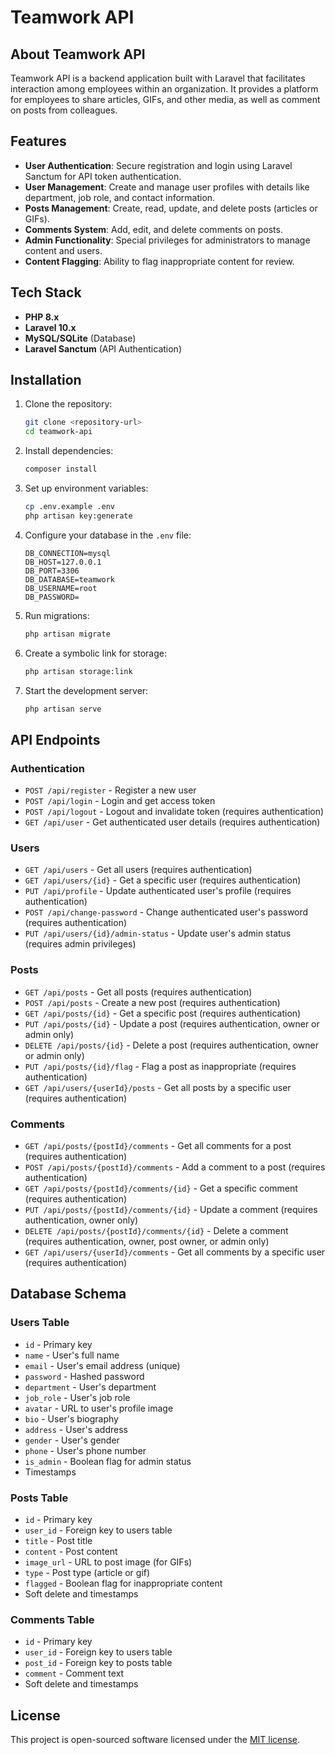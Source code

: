 # Teamwork API

## About Teamwork API

Teamwork API is a backend application built with Laravel that facilitates interaction among employees within an organization. It provides a platform for employees to share articles, GIFs, and other media, as well as comment on posts from colleagues.

## Features

- **User Authentication**: Secure registration and login using Laravel Sanctum for API token authentication.
- **User Management**: Create and manage user profiles with details like department, job role, and contact information.
- **Posts Management**: Create, read, update, and delete posts (articles or GIFs).
- **Comments System**: Add, edit, and delete comments on posts.
- **Admin Functionality**: Special privileges for administrators to manage content and users.
- **Content Flagging**: Ability to flag inappropriate content for review.

## Tech Stack

- **PHP 8.x**
- **Laravel 10.x**
- **MySQL/SQLite** (Database)
- **Laravel Sanctum** (API Authentication)

## Installation

1. Clone the repository:
   ```bash
   git clone <repository-url>
   cd teamwork-api
   ```

2. Install dependencies:
   ```bash
   composer install
   ```

3. Set up environment variables:
   ```bash
   cp .env.example .env
   php artisan key:generate
   ```

4. Configure your database in the `.env` file:
   ```
   DB_CONNECTION=mysql
   DB_HOST=127.0.0.1
   DB_PORT=3306
   DB_DATABASE=teamwork
   DB_USERNAME=root
   DB_PASSWORD=
   ```

5. Run migrations:
   ```bash
   php artisan migrate
   ```

6. Create a symbolic link for storage:
   ```bash
   php artisan storage:link
   ```

7. Start the development server:
   ```bash
   php artisan serve
   ```

## API Endpoints

### Authentication
- `POST /api/register` - Register a new user
- `POST /api/login` - Login and get access token
- `POST /api/logout` - Logout and invalidate token (requires authentication)
- `GET /api/user` - Get authenticated user details (requires authentication)

### Users
- `GET /api/users` - Get all users (requires authentication)
- `GET /api/users/{id}` - Get a specific user (requires authentication)
- `PUT /api/profile` - Update authenticated user's profile (requires authentication)
- `POST /api/change-password` - Change authenticated user's password (requires authentication)
- `PUT /api/users/{id}/admin-status` - Update user's admin status (requires admin privileges)

### Posts
- `GET /api/posts` - Get all posts (requires authentication)
- `POST /api/posts` - Create a new post (requires authentication)
- `GET /api/posts/{id}` - Get a specific post (requires authentication)
- `PUT /api/posts/{id}` - Update a post (requires authentication, owner or admin only)
- `DELETE /api/posts/{id}` - Delete a post (requires authentication, owner or admin only)
- `PUT /api/posts/{id}/flag` - Flag a post as inappropriate (requires authentication)
- `GET /api/users/{userId}/posts` - Get all posts by a specific user (requires authentication)

### Comments
- `GET /api/posts/{postId}/comments` - Get all comments for a post (requires authentication)
- `POST /api/posts/{postId}/comments` - Add a comment to a post (requires authentication)
- `GET /api/posts/{postId}/comments/{id}` - Get a specific comment (requires authentication)
- `PUT /api/posts/{postId}/comments/{id}` - Update a comment (requires authentication, owner only)
- `DELETE /api/posts/{postId}/comments/{id}` - Delete a comment (requires authentication, owner, post owner, or admin only)
- `GET /api/users/{userId}/comments` - Get all comments by a specific user (requires authentication)

## Database Schema

### Users Table
- `id` - Primary key
- `name` - User's full name
- `email` - User's email address (unique)
- `password` - Hashed password
- `department` - User's department
- `job_role` - User's job role
- `avatar` - URL to user's profile image
- `bio` - User's biography
- `address` - User's address
- `gender` - User's gender
- `phone` - User's phone number
- `is_admin` - Boolean flag for admin status
- Timestamps

### Posts Table
- `id` - Primary key
- `user_id` - Foreign key to users table
- `title` - Post title
- `content` - Post content
- `image_url` - URL to post image (for GIFs)
- `type` - Post type (article or gif)
- `flagged` - Boolean flag for inappropriate content
- Soft delete and timestamps

### Comments Table
- `id` - Primary key
- `user_id` - Foreign key to users table
- `post_id` - Foreign key to posts table
- `comment` - Comment text
- Soft delete and timestamps

## License

This project is open-sourced software licensed under the [MIT license](https://opensource.org/licenses/MIT).
